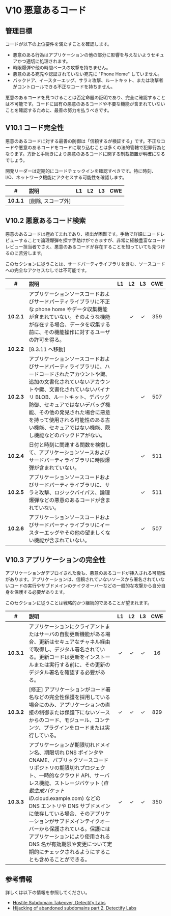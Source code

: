 # V10 悪意あるコード

## 管理目標

コードが以下の上位要件を満たすことを確認します。

* 悪意のある行為はアプリケーションの他の部分に影響を与えないようセキュアかつ適切に処理されます。
* 時限爆弾や他の時間ベースの攻撃を持ちません。
* 悪意のある宛先や認証されていない宛先に "Phone Home" していません。
* バックドア、イースターエッグ、サラミ攻撃、ルートキット、または攻撃者がコントロールできる不正なコードを持ちません。

悪意のあるコードを見つけることは否定命題の証明であり、完全に確認することは不可能です。コードに固有の悪意のあるコードや不要な機能が含まれていないことを確認するために、最善の努力を払うべきです。

## V10.1 コード完全性

悪意のあるコードに対する最善の防御は「信頼するが検証する」です。不正なコードや悪意のあるコードをコードに取り込むことは多くの法的管轄で犯罪行為となります。方針と手続きにより悪意のあるコードに関する制裁措置が明確になるでしょう。

開発リーダーは定期的にコードチェックインを確認すべきです。特に時刻、I/O、ネットワーク機能にアクセスする可能性を確認します。

| # | 説明 | L1 | L2 | L3 | CWE |
| :---: | :--- | :---: | :---: | :---: | :---: |
| **10.1.1** | [削除, スコープ外] | | | | |

## V10.2 悪意あるコード検索

悪意のあるコードは極めてまれであり、検出が困難です。手動で詳細にコードレビューすることで論理爆弾を探す手助けができますが、非常に経験豊富なコードレビュー担当者でさえ、悪意のあるコードが存在することを知っていても見つけるのに苦労します。

このセクションに従うことは、サードパーティライブラリを含む、ソースコードへの完全なアクセスなしでは不可能です。

| # | 説明 | L1 | L2 | L3 | CWE |
| :---: | :--- | :---: | :---: | :---: | :---: |
| **10.2.1** | アプリケーションソースコードおよびサードパーティライブラリに不正な phone home やデータ収集機能が含まれていない。そのような機能が存在する場合、データを収集する前に、その機能操作に対するユーザの許可を得る。 | | ✓ | ✓ | 359 |
| **10.2.2** | [8.3.11 へ移動] | | | | |
| **10.2.3** | アプリケーションソースコードおよびサードパーティライブラリに、ハードコードされたアカウントや鍵、追加の文書化されていないアカウントや鍵、文書化されていないバイナリ BLOB、ルートキット、デバッグ防御、セキュアではないデバッグ機能、その他の発見された場合に悪意を持って使用される可能性のある古い機能、セキュアではない機能、隠し機能などのバックドアがない。 | | | ✓ | 507 |
| **10.2.4** | 日付と時刻に関連する関数を検索して、アプリケーションソースおよびサードパーティライブラリに時限爆弾が含まれていない。 | | | ✓ | 511 |
| **10.2.5** | アプリケーションソースコードおよびサードパーティライブラリに、サラミ攻撃、ロジックバイパス、論理爆弾などの悪意のあるコードが含まれていない。 | | | ✓ | 511 |
| **10.2.6** | アプリケーションソースコードおよびサードパーティライブラリにイースターエッグやその他の望ましくない機能が含まれていない。 | | | ✓ | 507 |

## V10.3 アプリケーションの完全性

アプリケーションがデプロイされた後も、悪意のあるコードが挿入される可能性があります。アプリケーションは、信頼されていないソースから署名されていないコードの実行やサブドメインのテイクオーバーなどの一般的な攻撃から自分自身を保護する必要があります。

このセクションに従うことは戦略的かつ継続的であることが望まれます。

| # | 説明 | L1 | L2 | L3 | CWE |
| :---: | :--- | :---: | :---: | :---: | :---: |
| **10.3.1** | アプリケーションにクライアントまたはサーバの自動更新機能がある場合、更新はセキュアなチャネル経由で取得し、デジタル署名されている。更新コードは更新をインストールまたは実行する前に、その更新のデジタル署名を確認する必要がある。 | ✓ | ✓ | ✓ | 16 |
| **10.3.2** | [修正] アプリケーションがコード署名などの完全性保護を採用している場合にのみ、アプリケーションの直接の制御または保護下にないソースからのコード、モジュール、コンテンツ、プラグインをロードまたは実行している。 | ✓ | ✓ | ✓ | 829 |
| **10.3.3** | アプリケーションが期限切れドメイン名、期限切れ DNS ポインタや CNAME、パブリックソースコードリポジトリの期限切れプロジェクト、一時的なクラウド API、サーバレス機能、ストレージバケット (*自動生成バケットID*.cloud.example.com) などの DNS エントリや DNS サブドメインに依存している場合、そのアプリケーションがサブドメインテイクオーバーから保護されている。保護にはアプリケーションにより使用される DNS 名が有効期限や変更について定期的にチェックされるようにすることも含めることができる。 | ✓ | ✓ | ✓ | 350 |

## 参考情報

詳しくは以下の情報を参照してください。

* [Hostile Subdomain Takeover, Detectify Labs](https://labs.detectify.com/2014/10/21/hostile-subdomain-takeover-using-herokugithubdesk-more/)
* [Hijacking of abandoned subdomains part 2, Detectify Labs](https://labs.detectify.com/2014/12/08/hijacking-of-abandoned-subdomains-part-2/)
